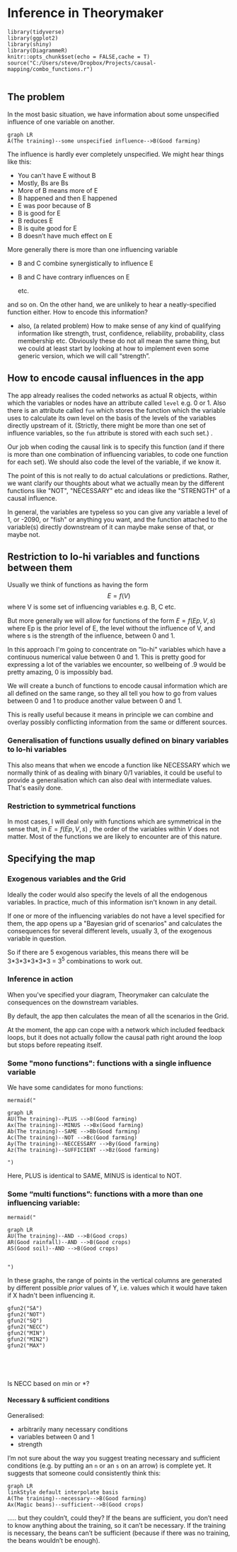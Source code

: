 # Inference in Theorymaker



```{r setup, include=FALSE}
library(tidyverse)
library(ggplot2)
library(shiny)
library(DiagrammeR)
knitr::opts_chunk$set(echo = FALSE,cache = T)
source("C:/Users/steve/Dropbox/Projects/causal-mapping/combo_functions.r")


```

##  The problem

In the most basic situation, we have information about some unspecified influence of one variable on another.

```mermaid
graph LR
A(The training)--some unspecified influence-->B(Good farming)
```

The influence is hardly ever completely unspecified. We might hear things like this:

- You can't have E without B
- Mostly, Bs are Bs
- More of B means more of E
- B happened and then E happened
- E was poor because of B
- B is good for E
- B reduces E
- B is quite good for E
- B doesn’t have much effect on E

More generally there is more than one influencing variable

- B and C combine synergistically to influence E

- B and C have contrary influences on E

  etc.

and so on. On the other hand, we are unlikely to hear a neatly-specified function either. How to encode this information?

- also, (a related problem) How to make sense of any kind of qualifying information like strength, trust, confidence, reliability, probability, class membership etc. Obviously these do not all mean the same thing, but we could at least start by looking at how to implement even some generic version, which we will call “strength”.

## How to encode causal influences in the app

The app already realises the coded networks as actual R objects, within which the variables or nodes have an attribute called `level` e.g. 0 or 1. Also there is an attribute called `fun` which stores the function which the variable uses to calculate its own level on the basis of the levels of the variables directly upstream of it.  (Strictly, there might be more than one set of influence variables, so the `fun` attribute is stored with each such set.) . 

Our job when coding the causal link is to specify this function (and if there is more than one combination of influencing variables, to code one function for each set). We should also code the level of the variable, if we know it.

The point of this is not really to do actual calculations or predictions. Rather, we want clarify our thoughts about what we actually mean by the different functions like "NOT", "NECESSARY" etc and ideas like the "STRENGTH" of a causal influence. 

In general, the variables are typeless so you can give any variable a level of 1, or -2090, or "fish" or anything you want, and the function attached to the variable(s) directly downstream of it can maybe make sense of that, or maybe not. 



## Restriction to lo-hi variables and functions between them

Usually we think of functions as having the form $$E = f(V)$$ where V is some set of influencing variables e.g. B, C etc.

But more generally we will allow for functions of the form $E = f(Ep, V, s)$ where Ep is the prior level of E, the level without the influence of V, and where s is the strength of the influence, between 0 and 1.

In this approach I'm going to concentrate on "lo-hi" variables which have a continuous numerical value between 0 and 1. This is pretty good for expressing a lot of the variables we encounter, so wellbeing of .9 would be pretty amazing, 0 is impossibly bad. 

We will create a bunch of functions to encode causal information which are all defined on the same range, so they all tell you how to go from values between 0 and 1 to produce another value between 0 and 1.

This is really useful because it means in principle we can combine and overlay possibly conflicting information from the same or different sources. 

### Generalisation of functions usually defined on binary variables to lo-hi variables

This also means that when we encode a function like NECESSARY which we normally think of as dealing with binary 0/1 variables, it could be useful to provide a generalisation which can also deal with intermediate values. That's easily done. 

### Restriction to symmetrical functions 

In most cases, I will deal only with functions which are symmetrical in the sense that, in $E = f(Ep, V, s)$ , the order of the variables within $V$ does not matter. Most of the functions we are likely to encounter are of this nature.

## Specifying the map

### Exogenous variables and the Grid

Ideally the coder would also specify the levels of all the endogenous variables. In practice, much of this information isn't known in any detail.

If one or more of the influencing variables do not have a level specified for them, the app opens up a "Bayesian grid of scenarios" and calculates the consequences for several different levels, usually 3, of the exogenous variable in question.

So if there are 5 exogenous variables, this means there will be 3\*3\*3\*3\*3\*3 = 3<sup>5</sup> combinations to work out.

### Inference in action

When you've specified your diagram, Theorymaker can calculate the consequences on the downstream variables. 

By default, the app then calculates the mean of all the scenarios in the Grid.

At the moment, the app can cope with a network which included feedback loops, but it does not actually follow the causal path right around the loop but stops before repeating itself. 

### Some "mono functions": functions with a single influence variable


We have some candidates for mono functions:


```{r QWER}
mermaid("

graph LR
AU(The training)--PLUS -->B(Good farming)
Ax(The training)--MINUS -->Bx(Good farming)
Ab(The training)--SAME -->Bb(Good farming)
Ac(The training)--NOT -->Bc(Good farming)
Ay(The training)--NECCESSARY -->By(Good farming)
Az(The training)--SUFFICIENT -->Bz(Good farming)

")
```

Here, PLUS is identical to SAME, MINUS is identical to NOT.

### Some “multi functions”: functions with a more than one influencing variable:




```{r QWER2}
mermaid("

graph LR
AU(The training)--AND -->B(Good crops)
AR(Good rainfall)--AND -->B(Good crops)
AS(Good soil)--AND -->B(Good crops)


")
```




In these graphs, the range of points in the vertical columns are generated by different possible *prior* values of Y, i.e. values which it would have taken if X hadn't been influencing it. 



```{r fig.width=10}
gfun2("SA")
gfun2("NOT")
gfun2("SQ")
gfun2("NECC")
gfun2("MIN")
gfun2("MIN2")
gfun2("MAX")





```


Is NECC based on min or *?



#### Necessary & sufficient conditions

Generalised:

- arbitrarily many necessary conditions
- variables between 0 and 1
- strength



I’m not sure about the way you suggest treating necessary and sufficient conditions (e.g. by putting an `n` or an `s` on an arrow) is complete yet. It suggests that someone could consistently think this:

```mermaid
graph LR
linkStyle default interpolate basis
A(The training)--necessary-->B(Good farming)
Ax(Magic beans)--sufficient-->B(Good crops)

```

..… but they couldn’t, could they? If the beans are sufficient, you don’t need to know anything about the training, so it can’t be necessary. If the training is necessary, the beans can’t be sufficient (because if there was no training, the beans wouldn’t be enough). 



